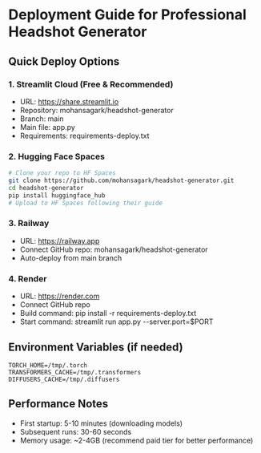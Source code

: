 # Deployment Guide for Professional Headshot Generator

## Quick Deploy Options

### 1. Streamlit Cloud (Free & Recommended)

- URL: https://share.streamlit.io
- Repository: mohansagark/headshot-generator
- Branch: main
- Main file: app.py
- Requirements: requirements-deploy.txt

### 2. Hugging Face Spaces

```bash
# Clone your repo to HF Spaces
git clone https://github.com/mohansagark/headshot-generator.git
cd headshot-generator
pip install huggingface_hub
# Upload to HF Spaces following their guide
```

### 3. Railway

- URL: https://railway.app
- Connect GitHub repo: mohansagark/headshot-generator
- Auto-deploy from main branch

### 4. Render

- URL: https://render.com
- Connect GitHub repo
- Build command: pip install -r requirements-deploy.txt
- Start command: streamlit run app.py --server.port=$PORT

## Environment Variables (if needed)

```
TORCH_HOME=/tmp/.torch
TRANSFORMERS_CACHE=/tmp/.transformers
DIFFUSERS_CACHE=/tmp/.diffusers
```

## Performance Notes

- First startup: 5-10 minutes (downloading models)
- Subsequent runs: 30-60 seconds
- Memory usage: ~2-4GB (recommend paid tier for better performance)
